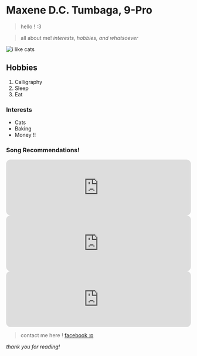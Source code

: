 # **Maxene D.C. Tumbaga, 9-Pro**
> hello ! :3 

> all about me! *interests, hobbies, and whatsoever*

![i like cats](https://github.com/user-attachments/assets/9ac484c8-2e1c-4943-9ea2-451038c1a931)

## Hobbies 
1. Calligraphy
2. Sleep
3. Eat

### Interests 
- Cats
- Baking
- Money !!
  
### Song Recommendations! 
<iframe style="border-radius:12px" src="https://open.spotify.com/embed/track/36FgNo5lmrUUSrDqXJLsrz?utm_source=generator&theme=0" width="100%" height="152" frameBorder="0" allowfullscreen="" allow="autoplay; clipboard-write; encrypted-media; fullscreen; picture-in-picture" loading="lazy"></iframe>
<iframe style="border-radius:12px" src="https://open.spotify.com/embed/track/0xVXrAxyN0AdRj81x2V0WK?utm_source=generator&theme=0" width="100%" height="152" frameBorder="0" allowfullscreen="" allow="autoplay; clipboard-write; encrypted-media; fullscreen; picture-in-picture" loading="lazy"></iframe>
<iframe style="border-radius:12px" src="https://open.spotify.com/embed/track/7tKK8AGJ6Nfefm829JwLgr?utm_source=generator&theme=0" width="100%" height="152" frameBorder="0" allowfullscreen="" allow="autoplay; clipboard-write; encrypted-media; fullscreen; picture-in-picture" loading="lazy"></iframe>

> contact me here !
> [facebook :p](https://www.facebook.com/profile.php?id=100052699546212)

*thank you for reading!* 
